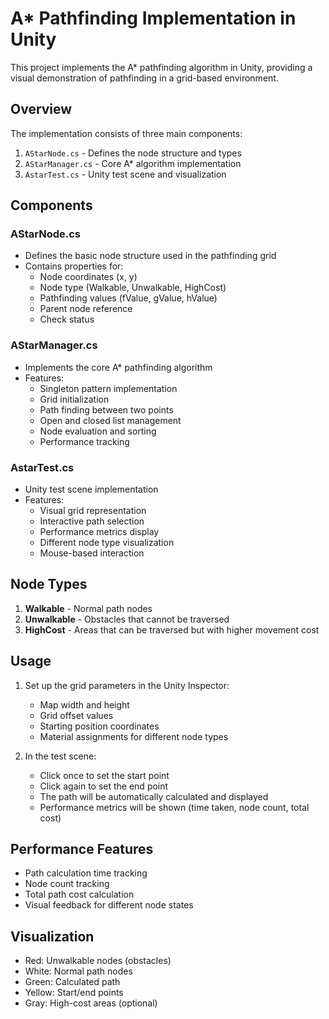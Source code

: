 # A* Pathfinding Implementation in Unity

This project implements the A* pathfinding algorithm in Unity, providing a visual demonstration of pathfinding in a grid-based environment.

## Overview

The implementation consists of three main components:

1. `AStarNode.cs` - Defines the node structure and types
2. `AStarManager.cs` - Core A* algorithm implementation
3. `AstarTest.cs` - Unity test scene and visualization

## Components

### AStarNode.cs
- Defines the basic node structure used in the pathfinding grid
- Contains properties for:
  - Node coordinates (x, y)
  - Node type (Walkable, Unwalkable, HighCost)
  - Pathfinding values (fValue, gValue, hValue)
  - Parent node reference
  - Check status

### AStarManager.cs
- Implements the core A* pathfinding algorithm
- Features:
  - Singleton pattern implementation
  - Grid initialization
  - Path finding between two points
  - Open and closed list management
  - Node evaluation and sorting
  - Performance tracking

### AstarTest.cs
- Unity test scene implementation
- Features:
  - Visual grid representation
  - Interactive path selection
  - Performance metrics display
  - Different node type visualization
  - Mouse-based interaction

## Node Types

1. **Walkable** - Normal path nodes
2. **Unwalkable** - Obstacles that cannot be traversed
3. **HighCost** - Areas that can be traversed but with higher movement cost

## Usage

1. Set up the grid parameters in the Unity Inspector:
   - Map width and height
   - Grid offset values
   - Starting position coordinates
   - Material assignments for different node types

2. In the test scene:
   - Click once to set the start point
   - Click again to set the end point
   - The path will be automatically calculated and displayed
   - Performance metrics will be shown (time taken, node count, total cost)

## Performance Features

- Path calculation time tracking
- Node count tracking
- Total path cost calculation
- Visual feedback for different node states

## Visualization

- Red: Unwalkable nodes (obstacles)
- White: Normal path nodes
- Green: Calculated path
- Yellow: Start/end points
- Gray: High-cost areas (optional)
